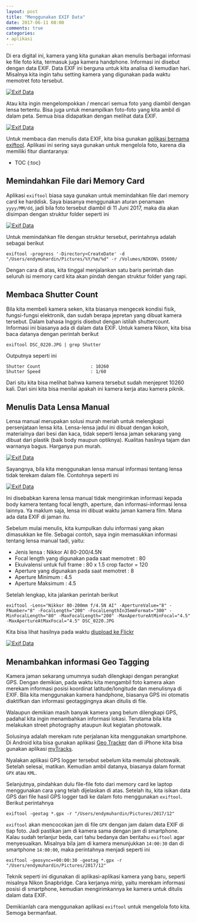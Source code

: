 ```yaml
---
layout: post
title: "Menggunakan EXIF Data"
date: 2017-06-11 08:00
comments: true
categories:
- aplikasi
---
```


Di era digital ini, kamera yang kita gunakan akan menulis berbagai informasi ke file foto kita, termasuk juga kamera handphone. Informasi ini disebut dengan data EXIF. Data EXIF ini berguna untuk kita analisa di kemudian hari. Misalnya kita ingin tahu setting kamera yang digunakan pada waktu memotret foto tersebut.

[![Exif Data]({{site.url}}/images/2017/exiftool/exif-map.png)]({{site.url}}/images/2017/exiftool/exif-map.png)

Atau kita ingin mengelompokkan / mencari semua foto yang diambil dengan lensa tertentu. Bisa juga untuk menampilkan foto-foto yang kita ambil di dalam peta. Semua bisa didapatkan dengan melihat data EXIF.

[![Exif Data]({{site.url}}/images/2017/exiftool/photomap.png)]({{site.url}}/images/2017/exiftool/photomap.png)

Untuk membaca dan menulis data EXIF, kita bisa gunakan [aplikasi bernama exiftool](http://www.sno.phy.queensu.ca/~phil/exiftool/). Aplikasi ini sering saya gunakan untuk mengelola foto, karena dia memiliki fitur diantaranya:

* TOC
{:toc}

<!--more-->

## Memindahkan File dari Memory Card ##

Aplikasi `exiftool` biasa saya gunakan untuk memindahkan file dari memory card ke harddisk. Saya biasanya menggunakan aturan penamaan `yyyy/MM/dd`, jadi bila foto tersebut diambil di 11 Juni 2017, maka dia akan disimpan dengan struktur folder seperti ini

[![Exif Data]({{site.url}}/images/2017/exiftool/struktur-folder.png)]({{site.url}}/images/2017/exiftool/struktur-folder.png)

Untuk memindahkan file dengan struktur tersebut, perintahnya adalah sebagai berikut

```
exiftool -progress '-Directory<CreateDate' -d "/Users/endymuhardin/Pictures/%Y/%m/%d" -r /Volumes/NIKON\ D5600/
```

Dengan cara di atas, kita tinggal menjalankan satu baris perintah dan seluruh isi memory card kita akan pindah dengan struktur folder yang rapi.

## Membaca Shutter Count ##

Bila kita membeli kamera seken, kita biasanya mengecek kondisi fisik, fungsi-fungsi elektronik, dan sudah berapa jepretan yang dibuat kamera tersebut. Dalam bahasa Inggris disebut dengan istilah shuttercount. Informasi ini biasanya ada di dalam data EXIF. Untuk kamera Nikon, kita bisa baca datanya dengan perintah berikut

```
exiftool DSC_0220.JPG | grep Shutter
```

Outputnya seperti ini

```
Shutter Count                   : 10260
Shutter Speed                   : 1/60
```

Dari situ kita bisa melihat bahwa kamera tersebut sudah menjepret 10260 kali. Dari sini kita bisa menilai apakah ini kamera kerja atau kamera piknik.

## Menulis Data Lensa Manual ##

Lensa manual merupakan solusi murah meriah untuk melengkapi persenjataan lensa kita. Lensa-lensa jadul ini dibuat dengan kokoh, materialnya dari besi dan kaca, tidak seperti lensa jaman sekarang yang dibuat dari plastik (baik body maupun optiknya). Kualitas hasilnya tajam dan warnanya bagus. Harganya pun murah.

[![Exif Data]({{site.url}}/images/2017/exiftool/DSC_0227.JPG)]({{site.url}}/images/2017/exiftool/DSC_0227.JPG)

Sayangnya, bila kita menggunakan lensa manual informasi tentang lensa tidak terekam dalam file. Contohnya seperti ini

[![Exif Data]({{site.url}}/images/2017/exiftool/exif-lensa-nodata.png)]({{site.url}}/images/2017/exiftool/exif-lensa-nodata.png)

Ini disebabkan karena lensa manual tidak mengirimkan informasi kepada body kamera tentang focal length, aperture, dan informasi-informasi lensa lainnya. Ya maklum saja, lensa ini dibuat waktu jaman kamera film. Mana ada data EXIF di jaman itu.

Sebelum mulai menulis, kita kumpulkan dulu informasi yang akan dimasukkan ke file. Sebagai contoh, saya ingin memasukkan informasi tentang lensa manual tadi, yaitu:

* Jenis lensa : Nikkor AI 80-200/4.5N
* Focal length yang digunakan pada saat memotret : 80
* Ekuivalensi untuk full frame : 80 x 1.5 crop factor = 120
* Aperture yang digunakan pada saat memotret : 8
* Aperture Minimum : 4.5
* Aperture Maksimum : 4.5

Setelah lengkap, kita jalankan perintah berikut

```
exiftool -Lens="Nikkor 80-200mm f/4.5N AI" -ApertureValue="8" -FNumber="8" -FocalLength="200" -FocalLengthIn35mmFormat="300" -MinFocalLength="80" -MaxFocalLength="200" -MaxApertureAtMinFocal="4.5" -MaxApertureAtMaxFocal="4.5" DSC_0220.JPG
```

Kita bisa lihat hasilnya pada waktu [diupload ke Flickr](https://www.flickr.com/photos/endymuhardin/34421320943/)

[![Exif Data]({{site.url}}/images/2017/exiftool/exif-lensa-edit.png)]({{site.url}}/images/2017/exiftool/exif-lensa-edit.png)

## Menambahkan informasi Geo Tagging ##

Kamera jaman sekarang umumnya sudah dilengkapi dengan perangkat GPS. Dengan demikian, pada waktu kita mengambil foto kamera akan merekam informasi posisi koordinat latitude/longitude dan menulisnya di EXIF. Bila kita menggunakan kamera handphone, biasanya GPS ini otomatis diaktifkan dan informasi geotaggingnya akan ditulis di file.

Walaupun demikian masih banyak kamera yang belum dilengkapi GPS, padahal kita ingin menambahkan informasi lokasi. Terutama bila kita melakukan street photography ataupun ikut kegiatan photowalk.

Solusinya adalah merekam rute perjalanan kita menggunakan smartphone. Di Android kita bisa gunakan aplikasi [Geo Tracker](https://play.google.com/store/apps/details?id=com.ilyabogdanovich.geotracker) dan di iPhone kita bisa gunakan aplikasi [myTracks](https://itunes.apple.com/us/app/mytracks-the-gps-logger/id358697908).

Nyalakan aplikasi GPS logger tersebut sebelum kita memulai photowalk. Setelah selesai, matikan. Kemudian ambil datanya, biasanya dalam format `GPX` atau `KML`.

Selanjutnya, pindahkan dulu file-file foto dari memory card ke laptop menggunakan cara yang telah dijelaskan di atas. Setelah itu, kita isikan data GPS dari file hasil GPS logger tadi ke dalam foto menggunakan `exiftool`. Berikut perintahnya

```
exiftool -geotag *.gpx -r "/Users/endymuhardin/Pictures/2017/12"
```

`exiftool` akan mencocokan jam di file `GPX` dengan jam dalam data EXIF di tiap foto. Jadi pastikan jam di kamera sama dengan jam di smartphone. Kalau sudah terlanjur beda, cari tahu bedanya dan beritahu `exiftool` agar menyesuaikan. Misalnya bila jam di kamera menunjukkan `14:00:30` dan di smartphone `14:00:00`, maka perintahnya menjadi seperti ini

```
exiftool -geosync=+00:00:30 -geotag *.gpx -r "/Users/endymuhardin/Pictures/2017/12"
```

Teknik seperti ini digunakan di aplikasi-aplikasi kamera yang baru, seperti misalnya Nikon Snapbridge. Cara kerjanya mirip, yaitu merekam informasi posisi di smartphone, kemudian mengirimkannya ke kamera untuk ditulis dalam data EXIF.

Demikianlah cara menggunakan aplikasi `exiftool` untuk mengelola foto kita. Semoga bermanfaat.
